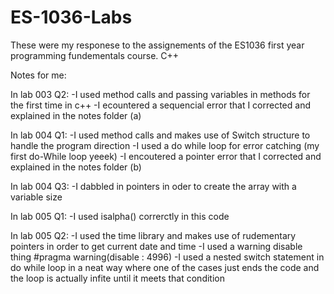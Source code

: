 # ES-1036-Labs
These were my responese to the assignements of the ES1036 first year programming fundementals course. C++

Notes for me:

In lab 003 Q2:
-I used method calls and passing variables in methods for the first time in c++
-I ecountered a sequencial error that I corrected and explained in the notes folder (a)

In lab 004 Q1:
-I used method calls and makes use of Switch structure to handle the program direction
-I used a do while loop for error catching (my first do-While loop yeeek)
-I encoutered a pointer error that I corrected and explained in the notes folder (b)

In lab 004 Q3:
-I dabbled in pointers in oder to create the array with a variable size

In lab 005 Q1:
-I used isalpha() correrctly in this code

In lab 005 Q2:
-I used the time library and makes use of rudementary pointers in order to get current date and time
-I used a warning disable thing #pragma warning(disable : 4996)
-I used a nested switch statement in do while loop in a neat way where one of the cases just ends the code and the loop is actually infite until it meets that condition